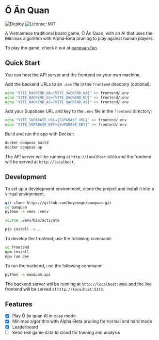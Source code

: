 # Ô Ăn Quan

![Deploy](https://github.com/huyenngn/oanquan/actions/workflows/deploy.yml/badge.svg)
![License: MIT](https://img.shields.io/github/license/huyenngn/oanquan)

A Vietnamese traditional board game, Ô Ăn Quan, with an AI that uses the Minimax algorithm with Alpha-Beta pruning to play against human players.

To play the game, check it out at [oanquan.fun](https://oanquan.fun).

## Quick Start

You can host the API server and the frontend on your own machine.

Add the backend URLs to an `.env` file in the `frontend` directory (optional):

```sh
echo "VITE_BACKEND_NA={VITE_BACKEND_NA}" >> frontend/.env
echo "VITE_BACKEND_EU={VITE_BACKEND_EU}" >> frontend/.env
echo "VITE_BACKEND_AS={VITE_BACKEND_AS}" >> frontend/.env
```

Add your Supabase URL and key to the `.env` file in the `frontend` directory:

```sh
echo "VITE_SUPABASE_URL={SUPABASE_URL}" >> frontend/.env
echo "VITE_SUPABASE_KEY={SUPABASE_KEY}" >> frontend/.env
```

Build and run the app with Docker:

```sh
docker compose build
docker compose up
```

The API server will be running at `http://localhost:8080` and the frontend will be served at `http://localhost`.

## Development

To set up a development environment, clone the project and install it into a virtual environment.

```sh
git clone https://github.com/huyenngn/oanquan.git
cd oanquan
python -m venv .venv

source .venv/bin/activate

pip install -e .
```

To develop the frontend, use the following command:

```sh
cd frontend
npm install
npm run dev
```

To run the backend, use the following command:

```sh
python -m oanquan.api
```

The backend server will be running at `http://localhost:8080` and the live frontend will be served at `http://localhost:5173`.

## Features

-   [x] Play Ô ăn quan AI in easy mode
-   [x] Minimax algorithm with Alpha-Beta pruning for normal and hard mode
-   [x] Leaderboard
-   [ ] Send real game data to cloud for training and analysis
